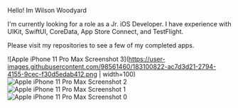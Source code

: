 Hello! Im Wilson Woodyard

I'm currently looking for a role as a Jr. iOS Developer. I have experience with UIKit, SwiftUI, CoreData, App Store Connect, and TestFlight.

Please visit my repositories to see a few of my completed apps.



![Apple iPhone 11 Pro Max Screenshot 3](https://user-images.githubusercontent.com/98561460/183100822-ac7d3d21-2794-4155-9cec-f30d5edab412.png | width=100)
![Apple iPhone 11 Pro Max Screenshot 2](https://user-images.githubusercontent.com/98561460/183100828-d13322ed-c4d1-440c-80de-985a311471fe.png)
![Apple iPhone 11 Pro Max Screenshot 1](https://user-images.githubusercontent.com/98561460/183100833-ba14a546-6618-45dc-8a9e-2eaa07612582.png)
![Apple iPhone 11 Pro Max Screenshot 0](https://user-images.githubusercontent.com/98561460/183100838-ab6328c9-ec93-49c5-8638-7d05d28b86a4.png)
